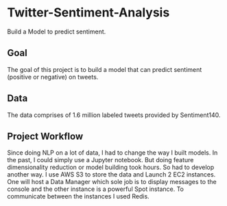 # Twitter-Sentiment-Analysis

Build a Model to predict sentiment.


## Goal

The goal of this project is to build a model that can predict sentiment (positive or negative)
on tweets.


## Data

The data comprises of 1.6 million labeled tweets provided by Sentiment140.


## Project Workflow

Since doing NLP on a lot of data, I had to change the way I built models. In the past, I
could simply use a Jupyter notebook. But doing feature dimensionality reduction or model building
took hours. So had to develop another way. I use AWS S3 to store the data and Launch 2 EC2
instances. One will host a Data Manager which sole job is to display messages to the console and the
other instance is a powerful Spot instance. To communicate between the instances I used Redis.
